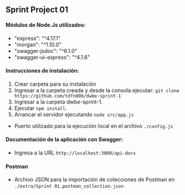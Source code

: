 ## Sprint Project 01

#### Módulos de Node.Js utilizados:

* "express": "^4.17.1"
* "morgan": "^1.10.0"
* "swagger-jsdoc": "^6.1.0"
* "swagger-ui-express": "^4.1.6"

#### Instrucciones de instalación:

1. Crear carpeta para su instalación
2. Ingresar a la carpeta creada y desde la consola ejecutar:
    `git clone https://github.com/tdfn00b/dwbe-sprint-1`
3. Ingresar a la carpeta dwbe-sprint-1.
4. Ejecutar `npm install`.
5. Arrancar el servidor ejecutando `node src/app.js`

* Puerto utilizado para la ejecución local en el archivo `./config.js`

#### Documentación de la aplicación con Swagger:

* Ingresa a la URL `http://localhost:3000/api-docs`

#### Postman

* Archivo JSON para la importación de colecciones de Postman en `./extra/Sprint 01.postman_collection.json`
